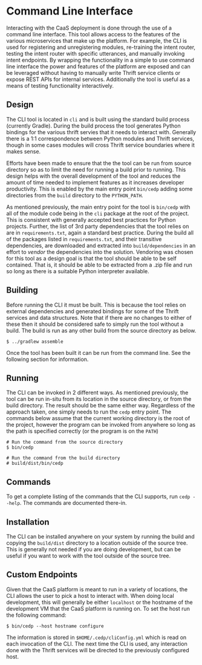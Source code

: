 # Command Line Interface

Interacting with the CaaS deployment is done through the use of a command line interface.  This tool allows access to the features of the various microservices that make up the platform.  For example, the CLI is used for registering and unregistering modules, re-training the intent router, testing the intent router with specific utterances, and manually invoking intent endpoints.  By wrapping the functionality in a simple to use command line interface the power and features of the platform are exposed and can be leveraged without having to manually write Thrift service clients or expose REST APIs for internal services.  Additionally the tool is useful as a means of testing functionality interactively.

## Design

The CLI tool is located in `cli` and is built using the standard build process (currently Gradle).  During the build process the tool generates Python bindings for the various thrift servies that it needs to interact with.  Generally there is a 1:1 correspondence between Python modules and Thrift services, though in some cases modules will cross Thrift service boundaries where it makes sense.

Efforts have been made to ensure that the the tool can be run from source directory so as to limit the need for running a build prior to running.  This design helps with the overall development of the tool and reduces the amount of time needed to implement features as it increases developer productivity.  This is enabled by the main entry point `bin/cedp` adding some directories from the `build` directory to the `PYTHON_PATH`.

As mentioned previously, the main entry point for the tool is `bin/cedp` with all of the module code being in the `cli` package at the root of the project.  This is consistent with generally accepted best practices for Python projects.  Further, the list of 3rd party dependencies that the tool relies on are in `requirements.txt`, again a standard best practice.  During the build all of the packages listed in `requirements.txt`, and their transitive dependencies, are downloaded and extracted into `build/dependencies` in an effort to _vendor_ the dependencies into the solution.  Vendoring was chosen for this tool as a design goal is that the tool should be able to be self contained.  That is, it should be able to be extracted from a .zip file and run so long as there is a suitable Python interpreter available.

## Building

Before running the CLI it must be built.  This is because the tool relies on external dependencies and generated bindings for some of the Thrift services and data structures.  Note that if there are no changes to either of these then it should be considered safe to simply run the tool without a build.  The build is run as any other build from the source directory as below.

    $ ../gradlew assemble

Once the tool has been built it can be run from the command line.  See the following section for information.

## Running

The CLI can be invoked in 2 different ways.  As mentioned previously, the tool can be run in-situ from its location in the source directory, or from the build directory.  The result should be the same either way.  Regardless of the approach taken, one simply needs to run the `cedp` entry point.  The commands below assume that the current working directory is the root of the project, however the program can be invoked from anywhere so long as the path is specified correctly (or the program is on the `PATH`)

    # Run the command from the source directory
    $ bin/cedp

    # Run the command from the build directory
    # build/dist/bin/cedp

## Commands

To get a complete listing of the commands that the CLI supports, run `cedp --help`.  The commands are documented there-in.

## Installation

The CLI can be installed anywhere on your system by running the build and copying the `build/dist` directory to a location outside of the source tree.  This is generally not needed if you are doing development, but can be useful if you want to work with the tool outside of the source tree.

## Custom Endpoints

Given that the CaaS platform is meant to run in a variety of locations, the CLI allows the user to pick a host to interact with.  When doing local development, this will generally be either `localhost` or the hostname of the development VM that the CaaS platform is running on.  To set the host run the following command:

    $ bin/cedp --host hostname configure

 The information is stored in `$HOME/.cedp/cliConfig.yml` which is read on each invocation of the CLI.  The next time the CLI is used, any interaction done with the Thrift services will be directed to the previously configured host.
